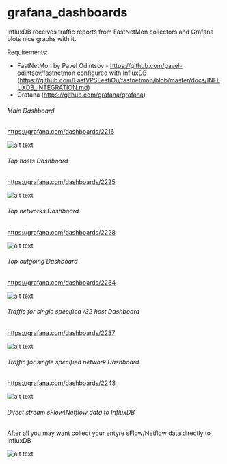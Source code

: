 # grafana_dashboards

InfluxDB receives traffic reports from FastNetMon collectors and Grafana plots nice graphs with it.

Requirements:

- FastNetMon by Pavel Odintsov - https://github.com/pavel-odintsov/fastnetmon configured with InfluxDB (https://github.com/FastVPSEestiOu/fastnetmon/blob/master/docs/INFLUXDB_INTEGRATION.md)
- Grafana (https://github.com/grafana/grafana)

###### Main Dashboard

https://grafana.com/dashboards/2216

![alt text](https://github.com/openbsod/grafana_dashboards/blob/master/images/main.png)

###### Top hosts Dashboard

https://grafana.com/dashboards/2225

![alt text](https://github.com/openbsod/grafana_dashboards/blob/master/images/top_hosts.png)

###### Top networks Dashboard

https://grafana.com/dashboards/2228

![alt text](https://github.com/openbsod/grafana_dashboards/blob/master/images/top-networks.png)

###### Top outgoing Dashboard

https://grafana.com/dashboards/2234

![alt text](https://github.com/openbsod/grafana_dashboards/blob/master/images/top-outgoing-hosts-fnm-community.png)

###### Traffic for single specified /32 host Dashboard

https://grafana.com/dashboards/2237

![alt text](https://github.com/openbsod/grafana_dashboards/blob/master/images/traffic_for_host.png)

###### Traffic for single specified network Dashboard

https://grafana.com/dashboards/2243

![alt text](https://github.com/openbsod/grafana_dashboards/blob/master/images/traffic_for_network.png)

###### Direct stream sFlow\Netflow data to InfluxDB 

After all you may want collect your entyre sFlow/Netflow data directly to InfluxDB

![alt text](https://github.com/openbsod/grafana_dashboards/blob/master/images/influx.png)
